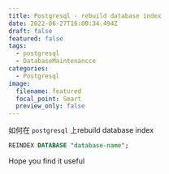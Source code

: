 ```yaml
---
title: Postgresql - rebuild database index
date: 2022-06-27T16:00:34.494Z
draft: false
featured: false
tags:
  - postgresql
  - DatabaseMaintenancce
categories:
  - Postgresql
image:
  filename: featured
  focal_point: Smart
  preview_only: false
---
```

如何在 `postgresql` 上rebuild database index
```sql
REINDEX DATABASE "database-name";
```

Hope you find it useful